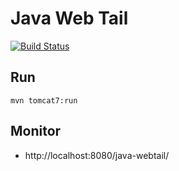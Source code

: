 # Java Web Tail

[![Build Status](https://travis-ci.org/junlapong/java-webtail.svg?branch=master)](https://travis-ci.org/junlapong/java-webtail)

## Run
```
mvn tomcat7:run
```

## Monitor
 - http://localhost:8080/java-webtail/
